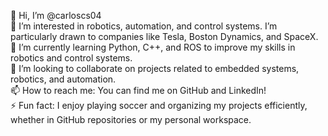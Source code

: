 👋 Hi, I’m @carloscs04  
👀 I’m interested in robotics, automation, and control systems. I’m particularly drawn to companies like Tesla, Boston Dynamics, and SpaceX.  
🌱 I’m currently learning Python, C++, and ROS to improve my skills in robotics and control systems.  
💞️ I’m looking to collaborate on projects related to embedded systems, robotics, and automation.  
📫 How to reach me: You can find me on GitHub and LinkedIn!  
⚡ Fun fact: I enjoy playing soccer and organizing my projects efficiently, whether in GitHub repositories or my personal workspace.  


<!---
carloscs04/carloscs04 is a ✨ special ✨ repository because its `README.md` (this file) appears on your GitHub profile.
You can click the Preview link to take a look at your changes.
--->
